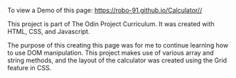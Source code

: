 To view a Demo of this page: https://robo-91.github.io/Calculator//

This project is part of The Odin Project Curriculum. It was created with HTML, CSS, and Javascript.

The purpose of this creating this page was for me to continue learning how to use DOM manipulation. This project makes use of various array and string methods, and the layout of the calculator was created using the Grid feature in CSS.